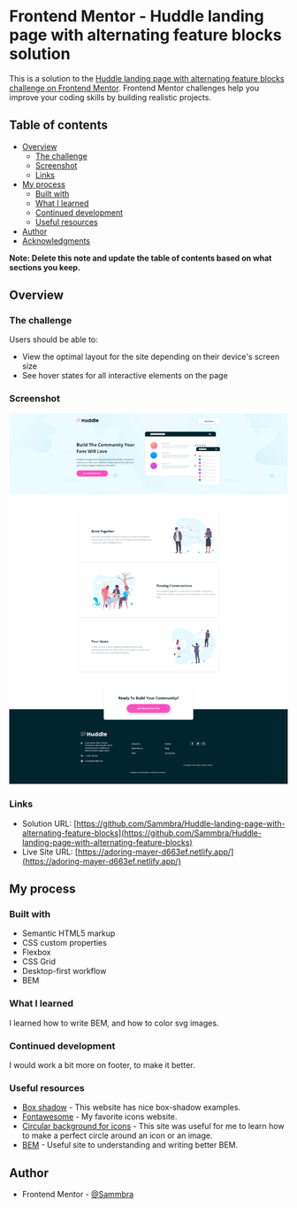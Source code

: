 # Frontend Mentor - Huddle landing page with alternating feature blocks solution

This is a solution to the [Huddle landing page with alternating feature blocks challenge on Frontend Mentor](https://www.frontendmentor.io/challenges/huddle-landing-page-with-alternating-feature-blocks-5ca5f5981e82137ec91a5100). Frontend Mentor challenges help you improve your coding skills by building realistic projects. 

## Table of contents

- [Overview](#overview)
  - [The challenge](#the-challenge)
  - [Screenshot](#screenshot)
  - [Links](#links)
- [My process](#my-process)
  - [Built with](#built-with)
  - [What I learned](#what-i-learned)
  - [Continued development](#continued-development)
  - [Useful resources](#useful-resources)
- [Author](#author)
- [Acknowledgments](#acknowledgments)

**Note: Delete this note and update the table of contents based on what sections you keep.**

## Overview

### The challenge

Users should be able to:

- View the optimal layout for the site depending on their device's screen size
- See hover states for all interactive elements on the page

### Screenshot

![](design/Screenshot.png)

### Links

- Solution URL: [https://github.com/Sammbra/Huddle-landing-page-with-alternating-feature-blocks](https://github.com/Sammbra/Huddle-landing-page-with-alternating-feature-blocks)
- Live Site URL: [https://adoring-mayer-d663ef.netlify.app/](https://adoring-mayer-d663ef.netlify.app/)

## My process

### Built with

- Semantic HTML5 markup
- CSS custom properties
- Flexbox
- CSS Grid
- Desktop-first workflow
- BEM

### What I learned

I learned how to write BEM, and how to color svg images.

### Continued development

I would work a bit more on footer, to make it better.


### Useful resources

- [Box shadow](https://getcssscan.com/css-box-shadow-examples) - This website has nice box-shadow examples.
- [Fontawesome](https://fontawesome.com/) - My favorite icons website.
- [Circular background for icons](https://markheath.net/post/font-awesome-circle-background) - This site was useful for me to learn how to make a perfect circle around an icon or an image.
- [BEM](https://sparkbox.com/foundry/bem_by_example) - Useful site to understanding and writing better BEM.

## Author

- Frontend Mentor - [@Sammbra](https://www.frontendmentor.io/profile/Sammbra)




